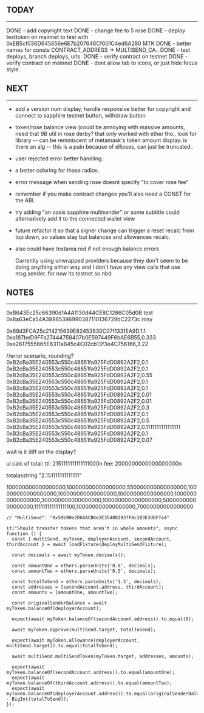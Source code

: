 
## TODAY
----------------
DONE - add copyright text
DONE - change fee to 5 rose
DONE - deploy testtoken on mainnet to test with
       0xEB5cf036D645656e6E7b207646Cf601C4ed6A280 MTK
DONE - better names for consts CONTRACT_ADDRESS -> MULTISEND_CA..
DONE - test deploys, branch deploys, urls.
DONE - verify contract on testnet 
DONE - verify contract on  mainnet
DONE - dont allow tab to icons, or just hide focus style.


## NEXT
----------------
- add a version num display, handle responsive better for copyright and connect to sapphire testnet button, withdraw button

- token/rose balance view (could be annoying with massive amounts, need that 9B util in rose derby? that only worked with ether tho.. look for library
-- can be reminiscent of metamask's token amount display. is there an alg
-- this is a pain because of ellipses, can just be truncated..
- user rejected error better handling.
- a better coloring for those radios.
- error message when sending rose doesnt specify "to cover rose fee"

- remember if you make contract changes you'll also need a CONST for the ABI.

- try adding "an oasis sapphire multisender" or some subtitle
could alternatively add it to the connected wallet view

- future refactor it so that a signer change can trigger a reset recalc from top down, so values stay but balances and allowances recalc.
- also could have textarea red if not enough balance errors

  Currently using unwrapped providers because they don't seem to be
  doing anything either way and I don't have any view calls that use
  msg.sender. for now its testnet so nbd


## NOTES
---------------
0xB643Ec25c66390d1A4A1130d44CE8C1286C05d0B test
0x8a63eCa54A38865396990387110136729bC2273c rosy

0x68d3FCA25c214215699E82453630C07f1331EA9D,1.1
0xa187beD9FFa27444758407b0E597449F6bAE6B55,0.333
0xe2617555665E6311aB45c4C02cb13f3e4C756166,3.22


//error scenario, rounding?
0xB2cBa35E240553c550c48651fa925FdD0892A2F2,0.1
0xB2cBa35E240553c550c48651fa925FdD0892A2F2,0.1
0xB2cBa35E240553c550c48651fa925FdD0892A2F2,0.55
0xB2cBa35E240553c550c48651fa925FdD0892A2F2,0.1
0xB2cBa35E240553c550c48651fa925FdD0892A2F2,0.1
0xB2cBa35E240553c550c48651fa925FdD0892A2F2,0.01
0xB2cBa35E240553c550c48651fa925FdD0892A2F2,0.01
0xB2cBa35E240553c550c48651fa925FdD0892A2F2,0.3
0xB2cBa35E240553c550c48651fa925FdD0892A2F2,0.1
0xB2cBa35E240553c550c48651fa925FdD0892A2F2,0.5
0xB2cBa35E240553c550c48651fa925FdD0892A2F2,0.1111111111111111
0xB2cBa35E240553c550c48651fa925FdD0892A2F2,0.1
0xB2cBa35E240553c550c48651fa925FdD0892A2F2,0.07

wait is it diff on the display?

ui calc of total:
ttl: 2151111111111111000n
fee: 2000000000000000000n

totalasstring
"2.151111111111111"

100000000000000000,100000000000000000,550000000000000000,100000000000000000,100000000000000000,10000000000000000,10000000000000000,300000000000000000,100000000000000000,500000000000000000,111111111111111100,100000000000000000,70000000000000000

    // "MultiSend": "0x59b90e2D66ACB6e3C35400293fF0c1B3E3d6Ffe4"

    it("Should transfer tokens that aren't in whole amounts", async function () {
      const { multiSend, myToken, deployerAccount, secondAccount, thirdAccount } = await loadFixture(deployMultiSendFixture);
      
      const decimals = await myToken.decimals();

      const amountOne = ethers.parseUnits('0.8', decimals);
      const amountTwo = ethers.parseUnits('0.5', decimals);

      const totalToSend = ethers.parseUnits('1.3', decimals);
      const addresses = [secondAccount.address, thirdAccount];
      const amounts = [amountOne, amountTwo];

      const originalSenderBalance = await myToken.balanceOf(deployerAccount);

      expect(await myToken.balanceOf(secondAccount.address)).to.equal(0);

      await myToken.approve(multiSend.target, totalToSend);
     
      expect(await myToken.allowance(deployerAccount, multiSend.target)).to.equal(totalToSend);

      await multiSend.multiSendToken(myToken.target, addresses, amounts);

      expect(await myToken.balanceOf(secondAccount.address)).to.equal(amountOne);
      expect(await myToken.balanceOf(thirdAccount.address)).to.equal(amountTwo);
      expect(await myToken.balanceOf(deployerAccount.address)).to.equal(originalSenderBalance - BigInt(totalToSend));
    });
